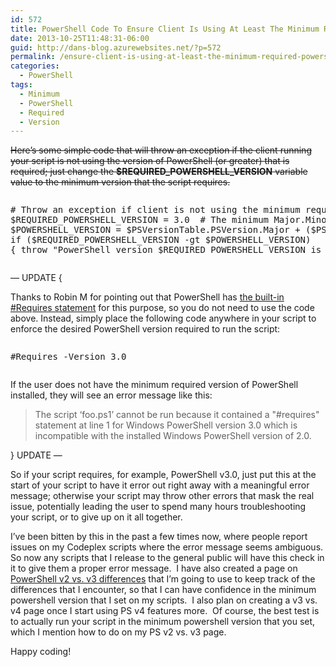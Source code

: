 ```yaml
---
id: 572
title: PowerShell Code To Ensure Client Is Using At Least The Minimum Required PowerShell Version
date: 2013-10-25T11:48:31-06:00
guid: http://dans-blog.azurewebsites.net/?p=572
permalink: /ensure-client-is-using-at-least-the-minimum-required-powershell-version/
categories:
  - PowerShell
tags:
  - Minimum
  - PowerShell
  - Required
  - Version
---
```

<strike>Here’s some simple code that will throw an exception if the client running your script is not using the version of PowerShell (or greater) that is required; just change the **$REQUIRED\_POWERSHELL\_VERSION** variable value to the minimum version that the script requires.</strike>

<div id="scid:C89E2BDB-ADD3-4f7a-9810-1B7EACF446C1:b77ad9cb-8830-4443-9d5b-7bc3a9463724" class="wlWriterEditableSmartContent" style="float: none; padding-bottom: 0px; padding-top: 0px; padding-left: 0px; margin: 0px; display: inline; padding-right: 0px">
  <pre style=white-space:normal>

  <pre class="brush: powershell; gutter: false; pad-line-numbers: true; title: ; notranslate" title="">
# Throw an exception if client is not using the minimum required PowerShell version.
$REQUIRED_POWERSHELL_VERSION = 3.0	# The minimum Major.Minor PowerShell version that is required for the script to run.
$POWERSHELL_VERSION = $PSVersionTable.PSVersion.Major + ($PSVersionTable.PSVersion.Minor / 10)
if ($REQUIRED_POWERSHELL_VERSION -gt $POWERSHELL_VERSION)
{ throw "PowerShell version $REQUIRED_POWERSHELL_VERSION is required for this script; You are only running version $POWERSHELL_VERSION. Please update PowerShell to at least version $REQUIRED_POWERSHELL_VERSION." }
</pre>
</div>

&#8212; UPDATE {

Thanks to Robin M for pointing out that PowerShell has [the built-in #Requires statement](http://technet.microsoft.com/en-us/library/hh847765.aspx) for this purpose, so you do not need to use the code above. Instead, simply place the following code anywhere in your script to enforce the desired PowerShell version required to run the script:

<div id="scid:C89E2BDB-ADD3-4f7a-9810-1B7EACF446C1:3dfcb0e0-e4f8-4326-ae25-83f0b5f7766f" class="wlWriterEditableSmartContent" style="float: none; padding-bottom: 0px; padding-top: 0px; padding-left: 0px; margin: 0px; display: inline; padding-right: 0px">
  <pre style=white-space:normal>

  <pre class="brush: powershell; gutter: false; pad-line-numbers: true; title: ; notranslate" title="">
#Requires -Version 3.0
</pre>
</div>

If the user does not have the minimum required version of PowerShell installed, they will see an error message like this:

> The script &#8216;foo.ps1&#8217; cannot be run because it contained a "#requires" statement at line 1 for Windows PowerShell version 3.0 which is incompatible with the installed Windows PowerShell version of 2.0.

} UPDATE &#8212;

So if your script requires, for example, PowerShell v3.0, just put this at the start of your script to have it error out right away with a meaningful error message; otherwise your script may throw other errors that mask the real issue, potentially leading the user to spend many hours troubleshooting your script, or to give up on it all together.

I’ve been bitten by this in the past a few times now, where people report issues on my Codeplex scripts where the error message seems ambiguous.&#160; So now any scripts that I release to the general public will have this check in it to give them a proper error message.&#160; I have also created a page on [PowerShell v2 vs. v3 differences](http://dans-blog.azurewebsites.net/powershell-2-0-vs-3-0-syntax-differences-and-more/) that I’m going to use to keep track of the differences that I encounter, so that I can have confidence in the minimum powershell version that I set on my scripts.&#160; I also plan on creating a v3 vs. v4 page once I start using PS v4 features more.&#160; Of course, the best test is to actually run your script in the minimum powershell version that you set, which I mention how to do on my PS v2 vs. v3 page.

Happy coding!
